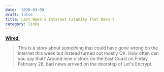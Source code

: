 ```yaml
---
date: '2020-03-09'
draft: false
title: Last Week's Internet Calamity That Wasn't
category: links
---
```


**[Wired:](https://www.wired.com/story/lets-encrypt-internet-calamity-that-wasnt/)**

> This is a story about something that could have gone wrong on the internet this week but instead turned out mostly OK. How often can you say that? Around nine o'clock on the East Coast on Friday, February 28, bad news arrived on the doorstep of Let's Encrypt.<!-- excerpt -->
